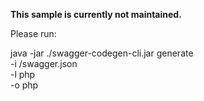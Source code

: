**This sample is currently not maintained.**

Please run:

java -jar ./swagger-codegen-cli.jar generate \
   -i /swagger.json \
   -l php \
   -o php